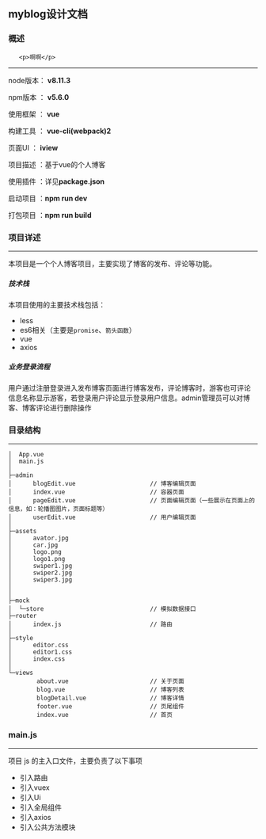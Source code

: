## myblog设计文档

### 概述
 ```
    <p>啊啊</p>
 ```
***

node版本： **v8.11.3**

npm版本 ： **v5.6.0**

使用框架 ： **vue**

构建工具 ： **vue-cli(webpack)2**

页面UI     ： **iview**

项目描述 ：基于vue的个人博客

使用插件 ：详见**package.json**

启动项目 ：**npm run dev**

打包项目 ：**npm run build**


### 项目详述

***
本项目是一个个人博客项目，主要实现了博客的发布、评论等功能。

##### 技术栈

本项目使用的主要技术栈包括：

- less
- es6相关（主要是`promise`、`箭头函数`）
- vue
- axios

##### 业务登录流程

用户通过注册登录进入发布博客页面进行博客发布，评论博客时，游客也可评论 信息名称显示游客，若登录用户评论显示登录用户信息。admin管理员可以对博客、博客评论进行删除操作


### 目录结构

***
```
│  App.vue  
│  main.js
│  
├─admin
│      blogEdit.vue                     // 博客编辑页面
│      index.vue                        // 容器页面
│      pageEdit.vue                     // 页面编辑页面（一些展示在页面上的信息，如：轮播图图片，页面标题等）
│      userEdit.vue                     // 用户编辑页面
│      
├─assets
│      avator.jpg
│      car.jpg
│      logo.png
│      logo1.png
│      swiper1.jpg
│      swiper2.jpg
│      swiper3.jpg
│     
│      
├─mock
│  └─store                              // 模拟数据接口
├─router
│      index.js                         // 路由
│      
├─style
│      editor.css
│      editor1.css
│      index.css
│      
└─views
        about.vue                       // 关于页面
        blog.vue                        // 博客列表
        blogDetail.vue                  // 博客详情
        footer.vue                      // 页尾组件
        index.vue                       // 首页

```


### main.js

*****

项目 js 的主入口文件，主要负责了以下事项

- 引入路由
- 引入vuex
- 引入Ui
- 引入全局组件
- 引入axios
- 引入公共方法模块

